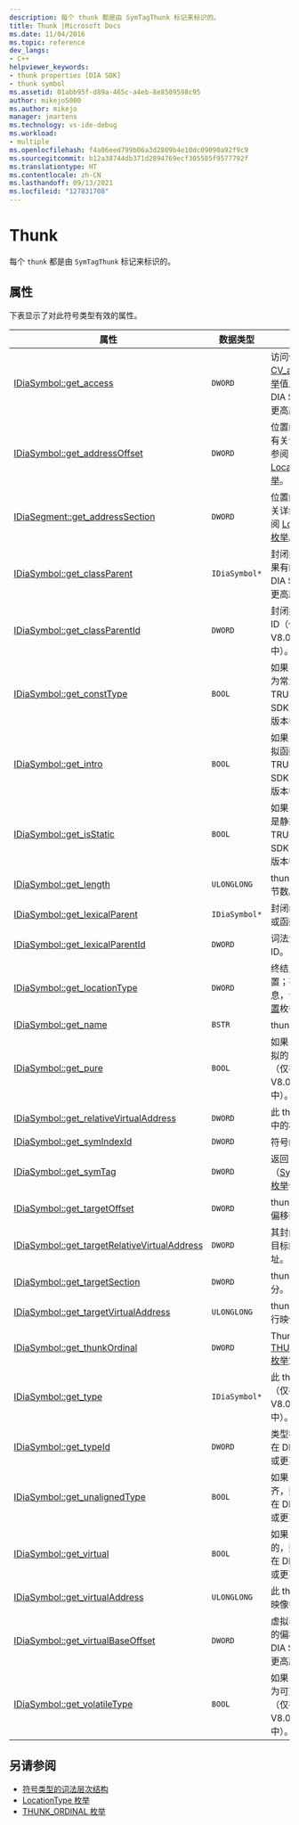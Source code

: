 ```yaml
---
description: 每个 thunk 都是由 SymTagThunk 标记来标识的。
title: Thunk |Microsoft Docs
ms.date: 11/04/2016
ms.topic: reference
dev_langs:
- C++
helpviewer_keywords:
- thunk properties [DIA SDK]
- thunk symbol
ms.assetid: 01abb95f-d89a-465c-a4eb-8e8509598c95
author: mikejo5000
ms.author: mikejo
manager: jmartens
ms.technology: vs-ide-debug
ms.workload:
- multiple
ms.openlocfilehash: f4a06eed799b06a3d2809b4e10dc09090a92f9c9
ms.sourcegitcommit: b12a38744db371d2894769ecf305585f9577792f
ms.translationtype: HT
ms.contentlocale: zh-CN
ms.lasthandoff: 09/13/2021
ms.locfileid: "127831708"
---
```

# <a name="thunk"></a>Thunk
每个 `thunk` 都是由 `SymTagThunk` 标记来标识的。

## <a name="properties"></a>属性
 下表显示了对此符号类型有效的属性。

|属性|数据类型|说明|
|--------------|---------------|-----------------|
|[IDiaSymbol::get_access](../../debugger/debug-interface-access/idiasymbol-get-access.md)|`DWORD`|访问修饰符属性，[CV_access_e 枚举](../../debugger/debug-interface-access/cv-access-e.md)值之一（仅在 DIA SDK V8.0 或更高版本中）。|
|[IDiaSymbol::get_addressOffset](../../debugger/debug-interface-access/idiasymbol-get-addressoffset.md)|`DWORD`|位置的偏移部分；有关详细信息，请参阅 [LocationType 枚举](../../debugger/debug-interface-access/locationtype.md)。|
|[IDiaSegment::get_addressSection](../../debugger/debug-interface-access/idiasegment-get-addresssection.md)|`DWORD`|位置的节部分；有关详细信息，请参阅 [LocationType 枚举](../../debugger/debug-interface-access/locationtype.md)。|
|[IDiaSymbol::get_classParent](../../debugger/debug-interface-access/idiasymbol-get-classparent.md)|`IDiaSymbol*`|封闭类的父级，如果有的话（仅在 DIA SDK V8.0 或更高版本下）。|
|[IDiaSymbol::get_classParentId](../../debugger/debug-interface-access/idiasymbol-get-classparentid.md)|`DWORD`|封闭类父级符号的 ID（仅在 DIA SDK V8.0 或更高版本中）。|
|[IDiaSymbol::get_constType](../../debugger/debug-interface-access/idiasymbol-get-consttype.md)|`BOOL`|如果 thunk 被标记为常量，则为 TRUE（仅在 DIA SDK V8.0 或更高版本中）。|
|[IDiaSymbol::get_intro](../../debugger/debug-interface-access/idiasymbol-get-intro.md)|`BOOL`|如果 thunk 引入虚拟函数，则为 TRUE（仅在 DIA SDK V8.0 或更高版本中）|
|[IDiaSymbol::get_isStatic](../../debugger/debug-interface-access/idiasymbol-get-isstatic.md)|`BOOL`|如果 thunk 被认为是静态的，则为 TRUE（仅在 DIA SDK V8.0 或更高版本中）。|
|[IDiaSymbol::get_length](../../debugger/debug-interface-access/idiasymbol-get-length.md)|`ULONGLONG`|thunk 中的代码字节数。|
|[IDiaSymbol::get_lexicalParent](../../debugger/debug-interface-access/idiasymbol-get-lexicalparent.md)|`IDiaSymbol*`|封闭编译单位、块或函数的符号。|
|[IDiaSymbol::get_lexicalParentId](../../debugger/debug-interface-access/idiasymbol-get-lexicalparentid.md)|`DWORD`|词法父级符号的 ID。|
|[IDiaSymbol::get_locationType](../../debugger/debug-interface-access/idiasymbol-get-locationtype.md)|`DWORD`|终结点具有静态位置；有关详细信息，请参阅[符号位置](../../debugger/debug-interface-access/symbol-locations.md)枚举。|
|[IDiaSymbol::get_name](../../debugger/debug-interface-access/idiasymbol-get-name.md)|`BSTR`|thunk 的名称。|
|[IDiaSymbol::get_pure](../../debugger/debug-interface-access/idiasymbol-get-pure.md)|`BOOL`|如果 thunk 是纯虚拟的，则为 TRUE（仅在 DIA SDK V8.0 或更高版本中）。|
|[IDiaSymbol::get_relativeVirtualAddress](../../debugger/debug-interface-access/idiasymbol-get-relativevirtualaddress.md)|`DWORD`|此 thunk 在其模块中的相对位置。|
|[IDiaSymbol::get_symIndexId](../../debugger/debug-interface-access/idiasymbol-get-symindexid.md)|`DWORD`|符号的索引 ID。|
|[IDiaSymbol::get_symTag](../../debugger/debug-interface-access/idiasymbol-get-symtag.md)|`DWORD`|返回 `SymTagThunk`（[SymTagEnum 枚举](../../debugger/debug-interface-access/symtagenum.md)值之一）。|
|[IDiaSymbol::get_targetOffset](../../debugger/debug-interface-access/idiasymbol-get-targetoffset.md)|`DWORD`|thunk 目标位置的偏移部分。|
|[IDiaSymbol::get_targetRelativeVirtualAddress](../../debugger/debug-interface-access/idiasymbol-get-targetrelativevirtualaddress.md)|`DWORD`|其封闭块中 thunk 目标的相对虚拟地址。|
|[IDiaSymbol::get_targetSection](../../debugger/debug-interface-access/idiasymbol-get-targetsection.md)|`DWORD`|thunk 目标的节部分。|
|[IDiaSymbol::get_targetVirtualAddress](../../debugger/debug-interface-access/idiasymbol-get-targetvirtualaddress.md)|`ULONGLONG`|thunk 目标在可执行映像中的位置。|
|[IDiaSymbol::get_thunkOrdinal](../../debugger/debug-interface-access/idiasymbol-get-thunkordinal.md)|`DWORD`|Thunk 类型，由 [THUNK_ORDINAL 枚举](../../debugger/debug-interface-access/thunk-ordinal.md)定义。|
|[IDiaSymbol::get_type](../../debugger/debug-interface-access/idiasymbol-get-type.md)|`IDiaSymbol*`|此 thunk 的类型（仅在 DIA SDK V8.0 或更高版本中）。|
|[IDiaSymbol::get_typeId](../../debugger/debug-interface-access/idiasymbol-get-typeid.md)|`DWORD`|类型符号的 ID（仅在 DIA SDK V8.0 或更高版本中）。|
|[IDiaSymbol::get_unalignedType](../../debugger/debug-interface-access/idiasymbol-get-unalignedtype.md)|`BOOL`|如果 thunk 未对齐，则为 `TRUE`（仅在 DIA SDK V8.0 或更高版本中）。|
|[IDiaSymbol::get_virtual](../../debugger/debug-interface-access/idiasymbol-get-virtual.md)|`BOOL`|如果 thunk 是虚拟的，则为 `TRUE`（仅在 DIA SDK V8.0 或更高版本中）。|
|[IDiaSymbol::get_virtualAddress](../../debugger/debug-interface-access/idiasymbol-get-virtualaddress.md)|`ULONGLONG`|此 thunk 在可执行映像中的位置。|
|[IDiaSymbol::get_virtualBaseOffset](../../debugger/debug-interface-access/idiasymbol-get-virtualbaseoffset.md)|`DWORD`|虚拟表中此 thunk 的偏移量（仅在 DIA SDK V8.0 或更高版本中）。|
|[IDiaSymbol::get_volatileType](../../debugger/debug-interface-access/idiasymbol-get-volatiletype.md)|`BOOL`|如果 thunk 被标记为可变，则为 `TRUE`（仅在 DIA SDK V8.0 或更高版本中）。|

## <a name="see-also"></a>另请参阅
- [符号类型的词法层次结构](../../debugger/debug-interface-access/lexical-hierarchy-of-symbol-types.md)
- [LocationType 枚举](../../debugger/debug-interface-access/locationtype.md)
- [THUNK_ORDINAL 枚举](../../debugger/debug-interface-access/thunk-ordinal.md)
